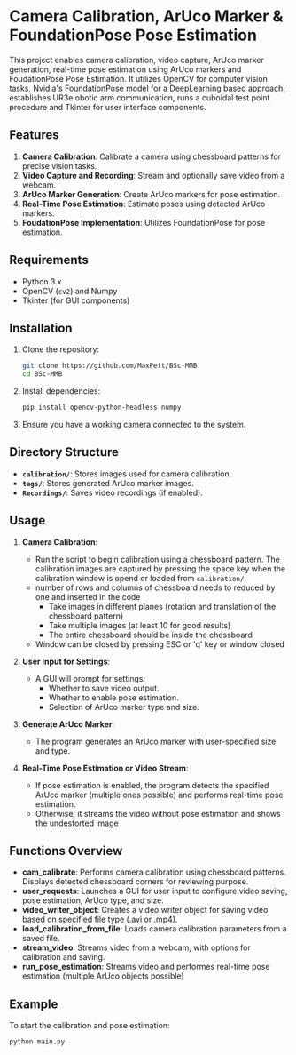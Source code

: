 # Camera Calibration, ArUco Marker & FoundationPose Pose Estimation

This project enables camera calibration, video capture, ArUco marker generation, real-time pose estimation using ArUco markers and FoudationPose Pose Estimation. It utilizes OpenCV for computer vision tasks, Nvidia's FoundationPose model for a DeepLearning based approach, establishes UR3e obotic arm communication, runs a cuboidal test point procedure and Tkinter for user interface components.

## Features

1. **Camera Calibration**: Calibrate a camera using chessboard patterns for precise vision tasks.
2. **Video Capture and Recording**: Stream and optionally save video from a webcam.
3. **ArUco Marker Generation**: Create ArUco markers for pose estimation.
4. **Real-Time Pose Estimation**: Estimate poses using detected ArUco markers.
6. **FoudationPose Implementation**: Utilizes FoundationPose for pose estimation.

## Requirements

- Python 3.x
- OpenCV (`cv2`) and Numpy
- Tkinter (for GUI components)

## Installation

1. Clone the repository:
    ```bash
    git clone https://github.com/MaxPett/BSc-MMB
    cd BSc-MMB
    ```

2. Install dependencies:
    ```bash
    pip install opencv-python-headless numpy
    ```

3. Ensure you have a working camera connected to the system.

## Directory Structure

- **`calibration/`**: Stores images used for camera calibration.
- **`tags/`**: Stores generated ArUco marker images.
- **`Recordings/`**: Saves video recordings (if enabled).

## Usage

1. **Camera Calibration**:
   - Run the script to begin calibration using a chessboard pattern. The calibration images are captured by pressing the space key when the calibration window is opend or loaded from `calibration/`.
   - number of rows and columns of chessboard needs to reduced by one and inserted in the code
      - Take images in different planes (rotation and translation of the chessboard pattern)
	  - Take multiple images (at least 10 for good results)
      - The entire chessboard should be inside the chessboard	  
   - Window can be closed by pressing ESC or 'q' key or window closed

2. **User Input for Settings**:
   - A GUI will prompt for settings:
     - Whether to save video output.
     - Whether to enable pose estimation.
     - Selection of ArUco marker type and size.

3. **Generate ArUco Marker**:
   - The program generates an ArUco marker with user-specified size and type.

4. **Real-Time Pose Estimation or Video Stream**:
   - If pose estimation is enabled, the program detects the specified ArUco marker (multiple ones possible) and performs real-time pose estimation.
   - Otherwise, it streams the video without pose estimation and shows the undestorted image
   
## Functions Overview
- **cam_calibrate**: Performs camera calibration using chessboard patterns. Displays detected chessboard corners for reviewing purpose.
- **user_requests**: Launches a GUI for user input to configure video saving, pose estimation, ArUco type, and size.
- **video_writer_object**: Creates a video writer object for saving video based on specified file type (.avi or .mp4).
- **load_calibration_from_file**: Loads camera calibration parameters from a saved file.
- **stream_video**: Streams video from a webcam, with options for calibration and saving.
- **run_pose_estimation**: Streams video and performes real-time pose estimation (multiple ArUco objects possible)

## Example

To start the calibration and pose estimation:
```bash
python main.py
